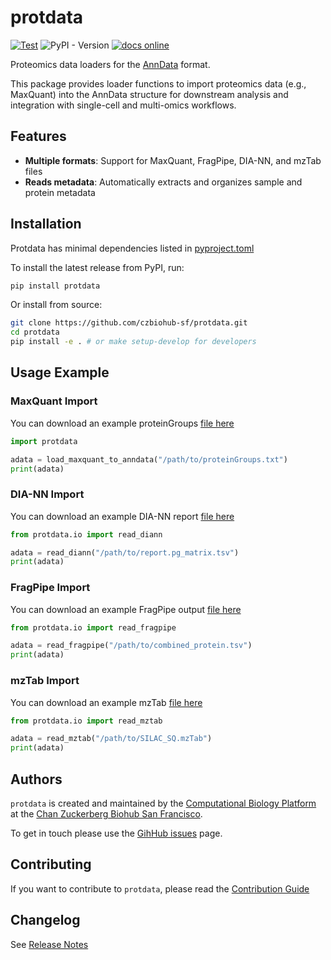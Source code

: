# protdata

[![Test](https://github.com/czbiohub-sf/protdata/actions/workflows/test.yml/badge.svg)](https://github.com/czbiohub-sf/protdata/actions/workflows/test.yml)
![PyPI - Version](https://img.shields.io/pypi/v/protdata)
[![docs online](https://img.shields.io/badge/docs-online-blue)](https://protdata-czbiohub.vercel.app/)

Proteomics data loaders for the [AnnData](https://anndata.readthedocs.io/) format.

This package provides loader functions to import proteomics data (e.g., MaxQuant) into the AnnData structure for downstream analysis and integration with single-cell and multi-omics workflows.

## Features

- **Multiple formats**: Support for MaxQuant, FragPipe, DIA-NN, and mzTab files
- **Reads metadata**: Automatically extracts and organizes sample and protein metadata

## Installation

Protdata has minimal dependencies listed in [pyproject.toml](https://github.com/czbiohub-sf/protdata/blob/main/pyproject.toml)

To install the latest release from PyPI, run:

```bash
pip install protdata
```

Or install from source:
```bash
git clone https://github.com/czbiohub-sf/protdata.git
cd protdata
pip install -e . # or make setup-develop for developers
```

## Usage Example

### MaxQuant Import

You can download an example proteinGroups [file here](https://github.com/czbiohub-sf/protdata/raw/main/data/proteinGroups.txt)
```python
import protdata

adata = load_maxquant_to_anndata("/path/to/proteinGroups.txt")
print(adata)
```

### DIA-NN Import

You can download an example DIA-NN report [file here](https://github.com/czbiohub-sf/protdata/raw/main/data/report.pg_matrix.tsv)

```python
from protdata.io import read_diann

adata = read_diann("/path/to/report.pg_matrix.tsv")
print(adata)
```

### FragPipe Import

You can download an example FragPipe output [file here](https://github.com/czbiohub-sf/protdata/raw/main/data/combined_protein.tsv)

```python
from protdata.io import read_fragpipe

adata = read_fragpipe("/path/to/combined_protein.tsv")
print(adata)
```

### mzTab Import

You can download an example mzTab [file here](https://github.com/czbiohub-sf/protdata/raw/main/data/SILAC_SQ.mzTab)

```python
from protdata.io import read_mztab

adata = read_mztab("/path/to/SILAC_SQ.mzTab")
print(adata)
```
## Authors

`protdata` is created and maintained by the [Computational Biology Platform](https://www.czbiohub.org/comp-biology/) at the [Chan Zuckerberg Biohub San Francisco](https://www.czbiohub.org/sf/).

To get in touch please use the [GihHub issues](https://github.com/czbiohub-sf/protdata/issues) page.

## Contributing

If you want to contribute to `protdata`, please read the [Contribution Guide](https://prodata.sf.czbiohub.org/contributing)

## Changelog
See [Release Notes](https://prodata.sf.czbiohub.org/release_notes)
